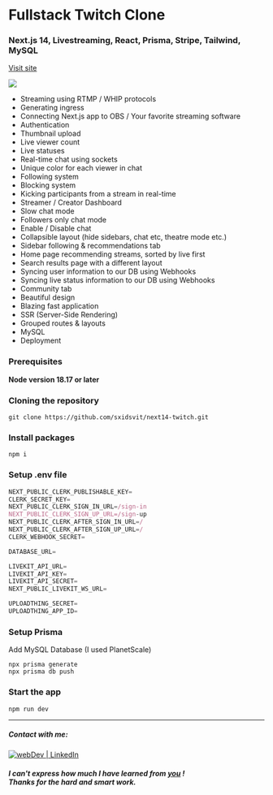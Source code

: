 # Fullstack Twitch Clone


###  Next.js 14, Livestreaming, React, Prisma, Stripe, Tailwind, MySQL

[Visit site](https://next14-twitch-sxidsvit.vercel.app/)

![](demo.gif)


- Streaming using RTMP / WHIP protocols 
- Generating ingress
- Connecting Next.js app to OBS / Your favorite streaming software 
- Authentication 
- Thumbnail upload
- Live viewer count 
- Live statuses 
- Real-time chat using sockets 
- Unique color for each viewer in chat 
- Following system 
- Blocking system 
- Kicking participants from a stream in real-time 
- Streamer / Creator Dashboard 
- Slow chat mode 
- Followers only chat mode 
- Enable / Disable chat 
- Collapsible layout (hide sidebars, chat etc, theatre mode etc.) 
- Sidebar following & recommendations tab 
- Home page recommending streams, sorted by live first 
- Search results page with a different layout 
- Syncing user information to our DB using Webhooks 
- Syncing live status information to our DB using Webhooks 
- Community tab 
- Beautiful design
- Blazing fast application 
- SSR (Server-Side Rendering) 
- Grouped routes & layouts 
- MySQL
- Deployment

### Prerequisites

**Node version 18.17 or later**

### Cloning the repository

```shell
git clone https://github.com/sxidsvit/next14-twitch.git
```

### Install packages

```shell
npm i
```

### Setup .env file


```js
NEXT_PUBLIC_CLERK_PUBLISHABLE_KEY=
CLERK_SECRET_KEY=
NEXT_PUBLIC_CLERK_SIGN_IN_URL=/sign-in
NEXT_PUBLIC_CLERK_SIGN_UP_URL=/sign-up
NEXT_PUBLIC_CLERK_AFTER_SIGN_IN_URL=/
NEXT_PUBLIC_CLERK_AFTER_SIGN_UP_URL=/
CLERK_WEBHOOK_SECRET=

DATABASE_URL=

LIVEKIT_API_URL=
LIVEKIT_API_KEY=
LIVEKIT_API_SECRET=
NEXT_PUBLIC_LIVEKIT_WS_URL=

UPLOADTHING_SECRET=
UPLOADTHING_APP_ID=
```

### Setup Prisma

Add MySQL Database (I used PlanetScale)

```shell
npx prisma generate
npx prisma db push

```

### Start the app

```shell
npm run dev

```

---

##### Contact with me: 
[<img alt="webDev | LinkedIn" src="https://img.shields.io/badge/linkedin-0077B5.svg?&style=for-the-badge&logo=linkedin&logoColor=white" />][linkedin]

[linkedin]: https://www.linkedin.com/in/sergiy-antonyuk/

##### I can't express how much I have learned from [you](https://www.youtube.com/@codewithantonio) ! <br> Thanks for the hard and smart work.
